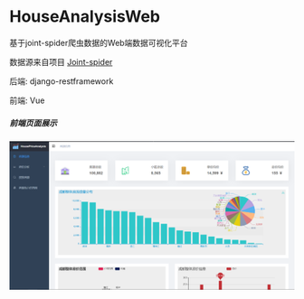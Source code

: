 # HouseAnalysisWeb
基于joint-spider爬虫数据的Web端数据可视化平台

数据源来自项目 [Joint-spider][1] 

后端: django-restframework

前端: Vue

[1]: https://github.com/BetaCatPro/Joint-spiders

##### 前端页面展示

![](https://github.com/BetaCatPro/HouseAnalysisWeb/blob/master/imgs/%E9%A6%96%E9%A1%B5.png)
